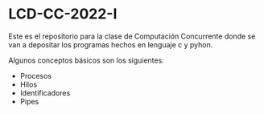 # LCD-CC-2022-I

Este es el repositorio para la clase de Computación Concurrente donde se van a depositar los programas hechos en lenguaje c y pyhon. 

Algunos conceptos básicos son los siguientes:

- Procesos
- Hilos
- Identificadores 
- Pipes
